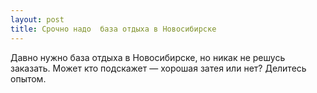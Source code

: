 ```yaml
---
layout: post 
title: Срочно надо  база отдыха в Новосибирске 
--- 
```

Давно нужно  база отдыха в Новосибирске, но никак не решусь заказать. Может кто подскажет — хорошая затея или нет? Делитесь опытом.